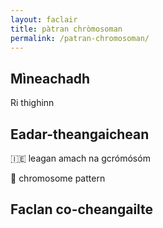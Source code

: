 ```yaml
---
layout: faclair
title: pàtran chròmosoman
permalink: /patran-chromosoman/
---
```


## Mìneachadh

Ri thighinn

## Eadar-theangaichean

🇮🇪 leagan amach na gcrómósóm

🏴󠁧󠁢󠁥󠁮󠁧󠁿 chromosome pattern

## Faclan co-cheangailte




